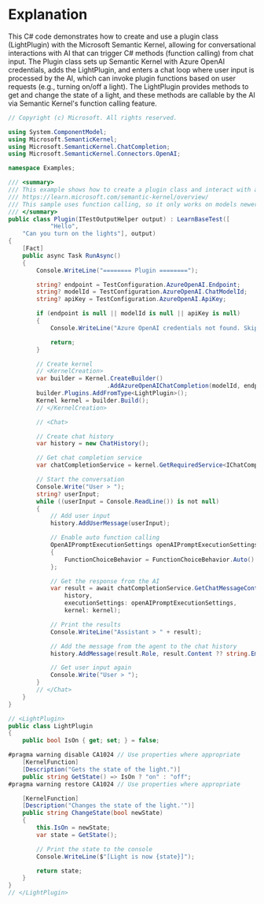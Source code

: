 # Explanation
This C# code demonstrates how to create and use a plugin class (LightPlugin) with the Microsoft Semantic Kernel, allowing for conversational interactions with AI that can trigger C# methods (function calling) from chat input. The Plugin class sets up Semantic Kernel with Azure OpenAI credentials, adds the LightPlugin, and enters a chat loop where user input is processed by the AI, which can invoke plugin functions based on user requests (e.g., turning on/off a light). The LightPlugin provides methods to get and change the state of a light, and these methods are callable by the AI via Semantic Kernel's function calling feature.

```csharp
// Copyright (c) Microsoft. All rights reserved.

using System.ComponentModel;
using Microsoft.SemanticKernel;
using Microsoft.SemanticKernel.ChatCompletion;
using Microsoft.SemanticKernel.Connectors.OpenAI;

namespace Examples;

/// <summary>
/// This example shows how to create a plugin class and interact with as described at
/// https://learn.microsoft.com/semantic-kernel/overview/
/// This sample uses function calling, so it only works on models newer than 0613.
/// </summary>
public class Plugin(ITestOutputHelper output) : LearnBaseTest([
            "Hello",
    "Can you turn on the lights"], output)
{
    [Fact]
    public async Task RunAsync()
    {
        Console.WriteLine("======== Plugin ========");

        string? endpoint = TestConfiguration.AzureOpenAI.Endpoint;
        string? modelId = TestConfiguration.AzureOpenAI.ChatModelId;
        string? apiKey = TestConfiguration.AzureOpenAI.ApiKey;

        if (endpoint is null || modelId is null || apiKey is null)
        {
            Console.WriteLine("Azure OpenAI credentials not found. Skipping example.");

            return;
        }

        // Create kernel
        // <KernelCreation>
        var builder = Kernel.CreateBuilder()
                            .AddAzureOpenAIChatCompletion(modelId, endpoint, apiKey);
        builder.Plugins.AddFromType<LightPlugin>();
        Kernel kernel = builder.Build();
        // </KernelCreation>

        // <Chat>

        // Create chat history
        var history = new ChatHistory();

        // Get chat completion service
        var chatCompletionService = kernel.GetRequiredService<IChatCompletionService>();

        // Start the conversation
        Console.Write("User > ");
        string? userInput;
        while ((userInput = Console.ReadLine()) is not null)
        {
            // Add user input
            history.AddUserMessage(userInput);

            // Enable auto function calling
            OpenAIPromptExecutionSettings openAIPromptExecutionSettings = new()
            {
                FunctionChoiceBehavior = FunctionChoiceBehavior.Auto()
            };

            // Get the response from the AI
            var result = await chatCompletionService.GetChatMessageContentAsync(
                history,
                executionSettings: openAIPromptExecutionSettings,
                kernel: kernel);

            // Print the results
            Console.WriteLine("Assistant > " + result);

            // Add the message from the agent to the chat history
            history.AddMessage(result.Role, result.Content ?? string.Empty);

            // Get user input again
            Console.Write("User > ");
        }
        // </Chat>
    }
}

// <LightPlugin>
public class LightPlugin
{
    public bool IsOn { get; set; } = false;

#pragma warning disable CA1024 // Use properties where appropriate
    [KernelFunction]
    [Description("Gets the state of the light.")]
    public string GetState() => IsOn ? "on" : "off";
#pragma warning restore CA1024 // Use properties where appropriate

    [KernelFunction]
    [Description("Changes the state of the light.'")]
    public string ChangeState(bool newState)
    {
        this.IsOn = newState;
        var state = GetState();

        // Print the state to the console
        Console.WriteLine($"[Light is now {state}]");

        return state;
    }
}
// </LightPlugin>
```